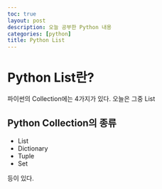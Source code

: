```yaml
---
toc: true
layout: post
description: 오늘 공부한 Python 내용
categories: [python]
title: Python List
---
```


# Python List란?

파이썬의 Collection에는 4가지가 있다. 오늘은 그중 List

## Python Collection의 종류

* List
* Dictionary
* Tuple
* Set 

등이 있다.



